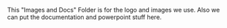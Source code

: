 This "Images and Docs" Folder is for the logo and images we use. Also we can put the documentation and powerpoint stuff here.
